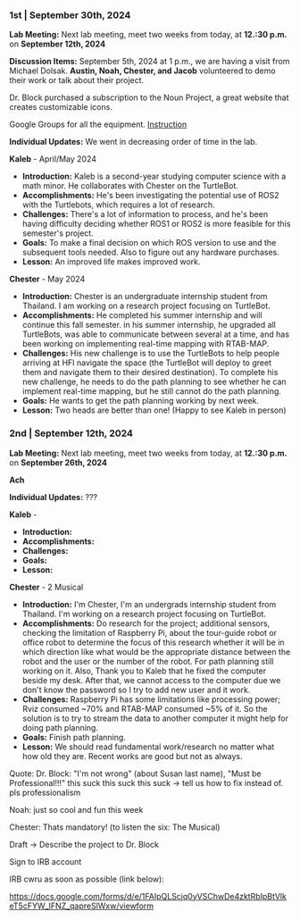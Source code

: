 
### 1st | September 30th, 2024

**Lab Meeting:**
Next lab meeting, meet two weeks from today, at **12.:30 p.m.** on **September 12th, 2024**

**Discussion Items:**
September 5th, 2024 at 1 p.m., we are having a visit from Michael Dolsak. **Austin, Noah, Chester, and Jacob** volunteered to demo their work or talk about their project.

Dr. Block purchased a subscription to the Noun Project, a great website that creates customizable icons.

Google Groups for all the equipment. [Instruction](https://docs.google.com/document/d/1lnYLSR1WywN3m4WGoWTwu7-t9PPTkB5m6vJlNpMBOR4/edit?usp=sharing)

**Individual Updates:**
We went in decreasing order of time in the lab.

**Kaleb** - April/May 2024
- **Introduction:** Kaleb is a second-year studying computer science with a math minor. He collaborates with Chester on the TurtleBot.
- **Accomplishments:** He's been investigating the potential use of ROS2 with the Turtlebots, which requires a lot of research.
- **Challenges:** There's a lot of information to process, and he's been having difficulty deciding whether ROS1 or ROS2 is more feasible for this semester's project.
- **Goals:** To make a final decision on which ROS version to use and the subsequent tools needed. Also to figure out any hardware purchases.
- **Lesson:** An improved life makes improved work.

**Chester** - May 2024
- **Introduction:** Chester is an undergraduate internship student from Thailand. I am working on a research project focusing on TurtleBot.
- **Accomplishments:** He completed his summer internship and will continue this fall semester. in his summer internship, he upgraded all TurtleBots, was able to communicate between several at a time, and has been working on implementing real-time mapping with RTAB-MAP.
- **Challenges:** His new challenge is to use the TurtleBots to help people arriving at HFI navigate the space (the TurtleBot will deploy to greet them and navigate them to their desired destination). To complete his new challenge, he needs to do the path planning to see whether he can implement real-time mapping, but he still cannot do the path planning.
- **Goals:** He wants to get the path planning working by next week.
- **Lesson:** Two heads are better than one! (Happy to see Kaleb in person)


### 2nd | September 12th, 2024

**Lab Meeting:**
Next lab meeting, meet two weeks from today, at **12.:30 p.m.** on **September 26th, 2024**

**Ach**

**Individual Updates:**
???

**Kaleb** - 
- **Introduction:** 
- **Accomplishments:** 
- **Challenges:** 
- **Goals:** 
- **Lesson:** 

**Chester** - 2 Musical
- **Introduction:** I'm Chester, I'm an undergrads internship student from Thailand. I'm working on a research project focusing on TurtleBot.
- **Accomplishments:** Do research for the project; additional sensors, checking the limitation of Raspberry Pi, about the tour-guide robot or office robot to determine the focus of this research whether it will be in which direction like what would be the appropriate distance between the robot and the user or the number of the robot. For path planning still working on it. Also, Thank you to Kaleb that he fixed the computer beside my desk. After that, we cannot access to the computer due we don't know the password so I try to add new user and it work.
- **Challenges:** Raspberry Pi has some limitations like processing power; Rviz consumed ~70% and RTAB-MAP consumed ~5% of it. So the solution is to try to stream the data to another computer it might help for doing path planning.
- **Goals:** Finish path planning.
- **Lesson:** We should read fundamental work/research no matter what how old they are. Recent works are good but not as always.

Quote: 
Dr. Block: "I'm not wrong" (about Susan last name), "Must be Professional!!!"
this suck this suck this suck -> tell us how to fix instead of. pls professionalism

Noah: just so cool and fun this week

Chester: Thats mandatory! (to listen the six: The Musical)

Draft -> Describe the project to Dr. Block

Sign to IRB account

IRB cwru as soon as possible (link below):

https://docs.google.com/forms/d/e/1FAIpQLScjq0yVSChwDe4zktRbIpBtVlkeT5cFYW_lFNZ_qapreSlWxw/viewform